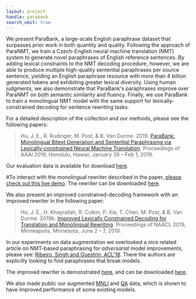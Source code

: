 ```yaml
---
layout: project
handle: parabank
search_omit: true
---
```


We present ParaBank, a large-scale English paraphrase dataset that surpasses prior work in both quantity and quality. Following the approach of ParaNMT, we train a Czech-English neural machine translation (NMT) system to generate novel paraphrases of English reference sentences. By adding lexical constraints to the NMT decoding procedure, however, we are able to produce multiple high-quality sentential paraphrases per source sentence, yielding an English paraphrase resource with more than 4 billion generated tokens and exhibiting greater lexical diversity. Using human judgments, we also demonstrate that ParaBank's paraphrases improve over ParaNMT on both semantic similarity and fluency. Finally, we use ParaBank to train a monolingual NMT model with the same support for lexically-constrained decoding for sentence rewriting tasks.

For a detailed description of the collection and our methods, please see the following papers:

> Hu, J. E., R. Rudinger, M. Post, & B. Van Durme. 2019. [ParaBank: Monolingual Bitext Generation and Sentential Paraphrasing via Lexically-constrained Neural Machine Translation](http://aaai.org/Papers/AAAI/2019/AAAI-HuJ.4052.pdf). Proceedings of AAAI 2019, Honolulu, Hawaii, January 26 – Feb 1, 2019.

Our evaluation data is available for download [here](https://github.com/decompositional-semantics-initiative/ParaBank-Eval-Data).

#To interact with the monolingual rewriter described in the paper, [please check out this live demo](http://www.cs.jhu.edu/~vandurme/pbr-1a-demo/). The rewriter can be downloaded [here](https://github.com/decompositional-semantics-initiative/ParaBank-rewriter/releases/tag/v0.1).


We also present an improved constrained-decoding framework with an improved rewriter in the following paper:

> Hu, J. E., H. Khayrallah, R. Culkin, P. Xia, T. Chen, M. Post, & B. Van Durme. 2019b. [Improved Lexically Constrained Decoding for Translation and Monolingual Rewriting](http://cs.jhu.edu/~vandurme/papers/parabank-naacl19.pdf). Proceedings of NAACL 2019, Minneapolis, Minnesota, June 2 – 7, 2019.

In our experiments on data augmentation we overlooked a nice related article on NMT-based paraphrasing for <i>adversarial</i> model improvements, please see: [Ribeiro, Singh and Guestrin, ACL'18](https://aclweb.org/anthology/P18-1079).  There the authors are explicitly looking to find paraphrases that break models.

The improved rewriter is demonstrated [here](http://demo.parabank.io/), and can be downloaded [here](https://github.com/decompositional-semantics-initiative/improved-ParaBank-rewriter/releases/tag/v0.1).

We also made public our augmented [MNLI](http://cs.jhu.edu/~vandurme/data/pMNLI-1.0.tar.gz) and [QA](https://drive.google.com/open?id=1TjzjEvu9xj7aOVd47MMEzDRiL5t1ITn0) data, which is shown to have improved performance of some existing models.
